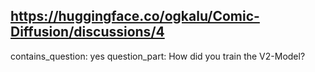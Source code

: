 ## https://huggingface.co/ogkalu/Comic-Diffusion/discussions/4

contains_question: yes
question_part: How did you train the V2-Model?